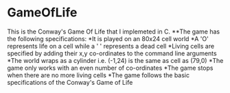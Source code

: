 # GameOfLife
This is the Conway's Game Of Life that I implemeted in C.
**The game has the following specifications:
*It is played on an 80x24 cell world
*A 'O' represents life on a cell while a ' ' represents a dead cell
*Living cells are specified by adding their x,y co-ordinates to the command line arguments
*The world wraps as a cylinder i.e. (-1,24) is the same as cell as (79,0)
*The game only works with an even number of co-ordinates
*The game stops when there are no more living cells
*The game follows the basic specifications of the Conway's Game of Life
